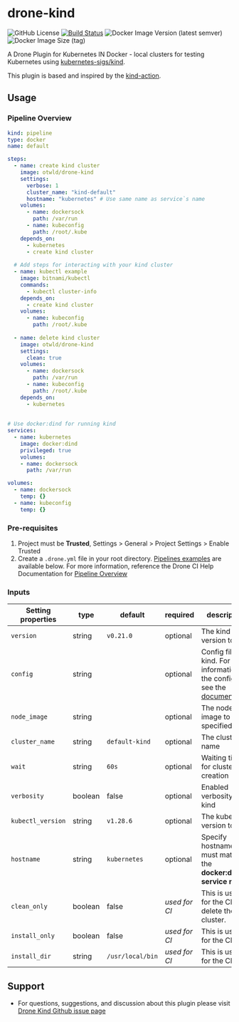 # drone-kind
![GitHub License](https://img.shields.io/github/license/otwld/drone-kind)
[![Build Status](https://drone.outworld.fr/api/badges/otwld/drone-kind/status.svg)](https://drone.outworld.fr/otwld/drone-kind)
![Docker Image Version (latest semver)](https://img.shields.io/docker/v/otwld/drone-kind?label=docker%20image)
![Docker Image Size (tag)](https://img.shields.io/docker/image-size/otwld/drone-kind/latest)


A Drone Plugin for Kubernetes IN Docker - local clusters for testing Kubernetes using [kubernetes-sigs/kind](https://kind.sigs.k8s.io/).

This plugin is based and inspired by the [kind-action](https://github.com/helm/kind-action).

## Usage

### Pipeline Overview
```yaml
kind: pipeline
type: docker
name: default

steps:
  - name: create kind cluster
    image: otwld/drone-kind
    settings:
      verbose: 1
      cluster_name: "kind-default"
      hostname: "kubernetes" # Use same name as service`s name
    volumes:
      - name: dockersock
        path: /var/run
      - name: kubeconfig
        path: /root/.kube
    depends_on:
      - kubernetes
      - create kind cluster
  
  # Add steps for interacting with your kind cluster
  - name: kubectl example
    image: bitnami/kubectl
    commands:
      - kubectl cluster-info
    depends_on:
      - create kind cluster
    volumes:
      - name: kubeconfig
        path: /root/.kube
  
  - name: delete kind cluster
    image: otwld/drone-kind
    settings:
      clean: true
    volumes:
      - name: dockersock
        path: /var/run
      - name: kubeconfig
        path: /root/.kube
    depends_on:
      - kubernetes
  
  
# Use docker:dind for running kind
services:
  - name: kubernetes
    image: docker:dind
    privileged: true
    volumes:
    - name: dockersock
      path: /var/run

volumes:
  - name: dockersock
    temp: {}
  - name: kubeconfig
    temp: {}
```
### Pre-requisites

1. Project must be **Trusted**, Settings > General > Project Settings > Enable Trusted
2. Create a `.drone.yml` file in your root directory. [Pipelines examples](#example-pipeline) are available below.
   For more information, reference the Drone CI Help Documentation for [Pipeline Overview](https://docs.drone.io/pipeline/overview/)

### Inputs

| Setting properties | type    | default          | required      | description                                                                                                                               |
|--------------------|---------|------------------|---------------|-------------------------------------------------------------------------------------------------------------------------------------------|
| `version`          | string  | `v0.21.0`        | optional      | The kind version to use                                                                                                                   |
| `config`           | string  | ` `              | optional      | Config file for kind. For more information on the config file, see the [documentation](https://kind.sigs.k8s.io/docs/user/configuration/) |  
| `node_image`       | string  | ` `              | optional      | The node image to use if specified                                                                                                        |
| `cluster_name`     | string  | `default-kind`   | optional      | The cluster name                                                                                                                          |                                                                                                        |
| `wait`             | string  | `60s`            | optional      | Waiting time for cluster creation                                                                                                         |   
| `verbosity`        | boolean | false            | optional      | Enabled verbosity of kind                                                                                                                 |
| `kubectl_version`  | string  | `v1.28.6`        | optional      | The kubectl version to use                                                                                                                |
| `hostname`         | string  | `kubernetes`     | optional      | Specify hostname, must match the **docker:dind service name**                                                                                 |
| `clean_only`       | boolean | false            | _used for CI_ | This is used for the CI to delete the cluster.                                                                                            |
| `install_only`     | boolean | false            | _used for CI_ | This is used for the CI.                                                                                                                  |
| `install_dir`      | string  | `/usr/local/bin` | _used for CI_ | This is used for the CI.                                                                                                                  |

## Support

- For questions, suggestions, and discussion about this plugin please visit [Drone Kind Github issue page](https://github.com/otwld/drone-kind/issues)